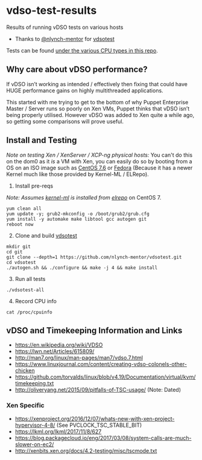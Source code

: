 # vdso-test-results

Results of running vDSO tests on various hosts

- Thanks to [@nlynch-mentor](https://github.com/nlynch-mentor) for [vdsotest](https://github.com/nlynch-mentor/vdsotest.git)

Tests can be found [under the various CPU types in this repo](https://github.com/sammcj/vdso-test-results).

## Why care about vDSO performance?

If vDSO isn’t working as intended / effectively then fixing that could have HUGE performance gains on highly multithreaded applications.

This started with me trying to get to the bottom of why Puppet Enterprise Master / Server runs so poorly on Xen VMs, Puppet thinks that vDSO isn’t being properly utilised.
However vDSO was added to Xen quite a while ago, so getting some comparisons will prove useful.

## Install and Testing

_Note on testing Xen / XenServer / XCP-ng physical hosts:_ You can't do this on the dom0 as it _is_ a VM with Xen, you can easily do so by booting from a OS on an ISO image such as [CentOS 7.6](https://www.centos.org/download/) or [Fedora](https://getfedora.org/en/workstation/download/) (Because it has a newer Kernel much like those provided by Kernel-ML / ELRepo).


1. Install pre-reqs

_Note: Assumes [kernel-ml](https://elrepo.org/tiki/kernel-ml) is installed from [elrepo](https://elrepo.org/tiki/tiki-index.php)_ on CentOS 7.

```
yum clean all
yum update -y; grub2-mkconfig -o /boot/grub2/grub.cfg
yum install -y automake make libtool gcc autogen git
reboot now
```

2. Clone and build [vdsotest](https://github.com/nlynch-mentor/vdsotest.git)

```
mkdir git
cd git
git clone --depth=1 https://github.com/nlynch-mentor/vdsotest.git
cd vdsotest
./autogen.sh && ./configure && make -j 4 && make install
```

3. Run all tests

```
./vdsotest-all
```

4. Record CPU info

```
cat /proc/cpuinfo
```

## vDSO and Timekeeping Information and Links

- https://en.wikipedia.org/wiki/VDSO
- https://lwn.net/Articles/615809/
- http://man7.org/linux/man-pages/man7/vdso.7.html
- https://www.linuxjournal.com/content/creating-vdso-colonels-other-chicken
- https://github.com/torvalds/linux/blob/v4.19/Documentation/virtual/kvm/timekeeping.txt
- http://oliveryang.net/2015/09/pitfalls-of-TSC-usage/ (Note: Dated)

### Xen Specific

- https://xenproject.org/2016/12/07/whats-new-with-xen-project-hypervisor-4-8/ (See PVCLOCK_TSC_STABLE_BIT)
- https://lkml.org/lkml/2017/11/8/627
- https://blog.packagecloud.io/eng/2017/03/08/system-calls-are-much-slower-on-ec2/
- http://xenbits.xen.org/docs/4.2-testing/misc/tscmode.txt
